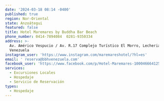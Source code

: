 ```yaml
---
date: '2024-03-18 08:14 -0400'
published: true
region: Nor-Oriental
state: Anzoátegui
featured: false
title: Hotel Maremares by Buddha Bar Beach
phone_number: 0414-7894084  0281-9350334
address: >-
  Av. Américo Vespucio / Av. R.17 Complejo Turístico El Morro, Lecheria,
  Venezuela
instagram_user: 'https://www.instagram.com/maremareshotel/?hl=es'
email: ' reserva@bbhvenezuela.com'
facebook_user: 'https://www.facebook.com/p/Hotel-Maremares-100046664125539/?locale=ur_PK'
services:
  - Excursiones Locales
  - Hospedaje
  - Servicio de Reservación
types:
  - Hospedaje
---
```

